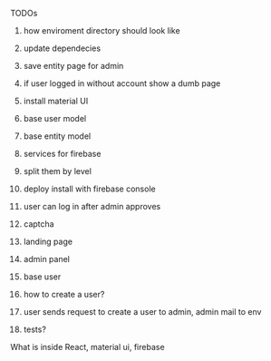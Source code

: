 TODOs
1. how enviroment directory should look like

1. update dependecies
2. save entity page for admin
3. if user logged in without account show a dumb page
3. install material UI
3. base user model
4. base entity model
5. services for firebase
6. split them by level
7. deploy install with firebase console
8. user can log in after admin approves
9. captcha
10. landing page
7. admin panel
8. base user
6. how to create a user?
7. user sends request to create a user to admin, admin mail to env
8. tests?



What is inside
React, material ui, firebase